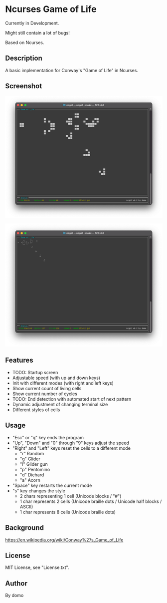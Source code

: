 
# Ncurses Game of Life

Currently in Development.

Might still contain a lot of bugs!

Based on Ncurses.

## Description

A basic implementation for Conway's "Game of Life" in Ncurses.

## Screenshot

![Screenshot](./Screenshot1.png)

![Screenshot](./Screenshot2.png)

## Features

- TODO: Startup screen
- Adjustable speed (with up and down keys)
- Init with different modes (with right and left keys)
- Show current count of living cells
- Show current number of cycles
- TODO: End detection with automated start of next pattern
- Dynamic adjustment of changing terminal size
- Different styles of cells

## Usage

- "Esc" or "q" key ends the program
- "Up", "Down" and "0" through "9" keys adjust the speed
- "Right" and "Left" keys reset the cells to a different mode
  - "r" Random
  - "g" Glider
  - "l" Glider gun
  - "p" Pentomino
  - "d" Diehard
  - "a" Acorn
- "Space" key restarts the current mode
- "s" key changes the style
  - 2 chars representing 1 cell (Unicode blocks / "#")
  - 1 char represents 2 cells (Unicode braille dots / Unicode half blocks / ASCII)
  - 1 char represents 8 cells (Unicode braille dots)

## Background

<https://en.wikipedia.org/wiki/Conway%27s_Game_of_Life>

## License

MIT License, see "License.txt".

## Author

By domo
